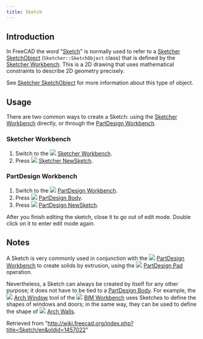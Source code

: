 ```yaml
---
title: Sketch
---
```


## Introduction

In FreeCAD the word "[Sketch](/Sketch "Sketch")" is normally used to refer to a [Sketcher SketchObject](/Sketcher_SketchObject "Sketcher SketchObject") (`Sketcher::SketchObject` class) that is defined by the [Sketcher Workbench](/Sketcher_Workbench "Sketcher Workbench"). This is a 2D drawing that uses mathematical constraints to describe 2D geometry precisely.

See [Sketcher SketchObject](/Sketcher_SketchObject "Sketcher SketchObject") for more information about this type of object.

## Usage

There are two common ways to create a Sketch: using the [Sketcher Workbench](/Sketcher_Workbench "Sketcher Workbench") directly, or through the [PartDesign Workbench](/PartDesign_Workbench "PartDesign Workbench").

### Sketcher Workbench

1. Switch to the ![](/images/Workbench_Sketcher.svg) [Sketcher Workbench](/Sketcher_Workbench "Sketcher Workbench").
2. Press ![](/images/Sketcher_NewSketch.svg) [Sketcher NewSketch](/Sketcher_NewSketch "Sketcher NewSketch").

### PartDesign Workbench

1. Switch to the ![](/images/Workbench_PartDesign.svg) [PartDesign Workbench](/PartDesign_Workbench "PartDesign Workbench").
2. Press ![](/images/PartDesign_Body.svg) [PartDesign Body](/PartDesign_Body "PartDesign Body").
3. Press ![](/images/PartDesign_NewSketch.svg) [PartDesign NewSketch](/PartDesign_NewSketch "PartDesign NewSketch").

After you finish editing the sketch, close it to go out of edit mode. Double click on it to enter edit mode again.

## Notes

A Sketch is very commonly used in conjunction with the ![](/images/Workbench_PartDesign.svg) [PartDesign Workbench](/PartDesign_Workbench "PartDesign Workbench") to create solids by extrusion, using the ![](/images/PartDesign_Pad.svg) [PartDesign Pad](/PartDesign_Pad "PartDesign Pad") operation.

Nevertheless, a Sketch can always be created by itself for any other purpose; it does not have to be tied to a [PartDesign Body](/PartDesign_Body "PartDesign Body"). For example, the ![](/images/Arch_Window.svg) [Arch Window](/Arch_Window "Arch Window") tool of the ![](/images/Workbench_BIM.svg) [BIM Workbench](/BIM_Workbench "BIM Workbench") uses Sketches to define the shapes of windows and doors; in the same way, they can be used to define the shape of ![](/images/Arch_Wall.svg) [Arch Walls](/Arch_Wall "Arch Wall").

Retrieved from "<http://wiki.freecad.org/index.php?title=Sketch/en&oldid=1457022>"

